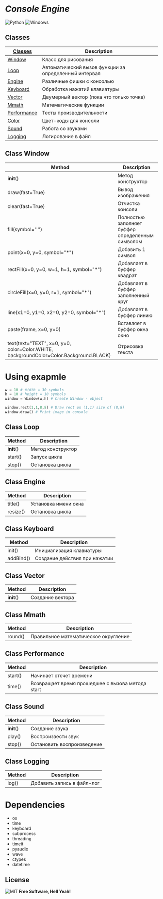 # _Console Engine_
![Python](https://img.shields.io/badge/python-3670A0?logo=python&logoColor=ffdd54)
![Windows](https://img.shields.io/badge/Windows-0078D6?logo=windows&logoColor=white)

## Classes
|[Classes](https://github.com/Sinus44/CE#classes)               |Description                                           |
|---------------------------------------------------------------|------------------------------------------------------|
|[Window](https://github.com/Sinus44/CE#class-window)           |Класс для рисования                                   |
|[Loop](https://github.com/Sinus44/CE#class-loop)               |Автоматический вызов функции за определенный интервал |
|[Engine](https://github.com/Sinus44/CE#class-engine)           |Различные фишки с консолью                            |
|[Keyboard](https://github.com/Sinus44/CE#class-keyboard)       |Обработка нажатий клавиатуры                          |
|[Vector](https://github.com/Sinus44/CE#class-vector)           |Двумерный вектор (пока что только точка)              |
|[Mmath](https://github.com/Sinus44/CE#class-mmath)             |Математические функции                                |
|[Performance](https://github.com/Sinus44/CE#class-performance) |Тесты производительности                              |
|[Color](https://github.com/Sinus44/CE#class-color)             |Цвет-коды для консоли                                 |
|[Sound](https://github.com/Sinus44/CE#class-sound)             |Работа со звуками                                     |
|[Logging](https://github.com/Sinus44/CE#class-logging)         |Логирование в файл                                    |

## Class Window
|Method                                                                                 |Description                                      |
|---------------------------------------------------------------------------------------|-------------------------------------------------|
|__init__()                                                                             |Метод конструктор                                |
|draw(fast=True)                                       									|Вывод изображения                 				  |
|clear(fast=True)                                   								    |Отчистка консоли								  |
|fill(symbol=" ")                                          								|Полностью заполняет буффер определенным символом |
|point(x=0, y=0, symbol="*")                                                            |Добавить 1 символ 								  |
|rectFill(x=0, y=0, w=1, h=1, symbol="*")                                               |Добавляет в буффер квадрат                       |
|circleFill(x=0, y=0, r=1, symbol="*")                                                  |Добавляет в буффер заполненный круг              |
|line(x1=0, y1=0, x2=0, y2=0, symbol="*")                                               |Добавляет в буффер линию                         |
|paste(frame, x=0, y=0)                                                                 |Вставляет в буффер окна окно                     |
|text(text="TEXT", x=0, y=0, color=Color.WHITE, backgroundColor=Color.Background.BLACK) |Отрисовка текста								  |

# Using exapmle
```python
w = 10 # Width = 30 symbols
h = 10 # height = 10 symbols
window = Window(w,h) # Create Window - object

window.rect(1,1,8,8) # Draw rect on (1,1) size of (8,8) 
window.draw() # Print image in console
```

## Class Loop
|Method     |Description       |
|-----------|------------------|
|__init__() |Метод конструктор |
|start()    |Запуск цикла      |
|stop()     |Остановка цикла   |

## Class Engine
|Method   |Description          |
|---------|---------------------|
|title()  |Установка имени окна |
|resize() |Остановка цикла      |

## Class Keyboard
|Method     |Description                   |
|-----------|------------------------------|
|init()     |Инициализация клавиатуры      |
|addBind()  |Создание действия при нажатии |

## Class Vector
|Method     |Description      |
|-----------|-----------------|
|__init__() |Создание вектора |

## Class Mmath
|Method  |Description                          |
|--------|-------------------------------------|
|round() |Правильное математическое округление |

## Class Performance
|Method  |Description                                      |
|--------|-------------------------------------------------|
|start() |Начинает отсчет времени                          |
|time()  |Возвращает время прошедшее с вызова метода start |

## Class Sound
|Method     |Description                |
|-----------|---------------------------|
|__init__() |Создание звука             |
|play()     |Воспроизвести звук         |
|stop()     |Остановить воспроизведение |

## Class Logging
|Method |Description                |
|-------|---------------------------|
|log()  |Добавить запись в файл-лог |

# Dependencies
* os
* time
* keyboard
* subprocess
* threading
* timeit
* pyaudio
* wave
* ctypes
* datetime

## License
![MIT](https://img.shields.io/badge/license-MIT%20License-green)
**Free Software, Hell Yeah!**
